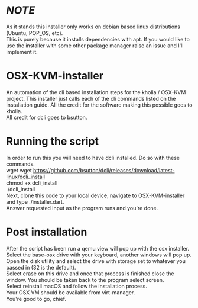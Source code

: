 # *NOTE*
As it stands this installer only works on debian based linux distributions (Ubuntu, POP_OS, etc).<br>
This is purely because it installs dependencies with apt. If you would like to use the installer with some other package manager raise an issue and I'll implement it.

# OSX-KVM-installer
An automation of the cli based installation steps for the kholia / OSX-KVM project. This installer just calls each of the cli commands listed on the installation guide. All the credit for the software making this possible goes to kholia. <br>
All credit for dcli goes to bsutton.

# Running the script
In order to run this you will need to have dcli installed. Do so with these commands.  <br>
wget wget https://github.com/bsutton/dcli/releases/download/latest-linux/dcli_install <br>
chmod +x dcli_install <br>
./dcli_install <br>
Next, clone this code to your local device, navigate to OSX-KVM-installer and type ./installer.dart. <br>
Answer requested input as the program runs and you're done.

# Post installation
After the script has been run a qemu view will pop up with the osx installer. <br>
Select the base-osx drive with your keyboard, another windows will pop up. <br>
Open the disk utility and select the drive with storage set to whatever you passed in (32 is the default). <br>
Select erase on this drive and once that process is finished close the window. You should be taken back to the program select screen.<br>
Select reinstall macOS and follow the installation process.<br>
Your OSX VM should be available from virt-manager.<br>
You're good to go, chief.
